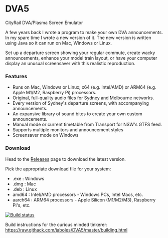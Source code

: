 # DVA5
CityRail DVA/Plasma Screen Emulator

A few years back I wrote a program to make your own DVA announcements. In my spare time I wrote a new version of it. The new version is written using Java so it can run on Mac, Windows or Linux.

Set up a departure screen showing your regular commute, create wacky announcements, enhance your model train layout, or have your computer display an unusual screensaver with this realistic reproduction.

### Features
- Runs on Mac, Windows or Linux; x64 (e.g. Intel/AMD) or ARM64 (e.g. Apple M1/M2, Raspberry Pi) processors.
- Original, full-quality audio files for Sydney and Melbourne networks.
- Every version of Sydney's departure screens, with accompanying announcements.
- An expansive library of sound bites to create your own custom announcements.
- Manual mode or current timetable from Transport for NSW's GTFS feed.
- Supports multiple monitors and announcement styles
- Screensaver mode on Windows

### Download

Head to the [Releases](https://github.com/jaboles/DVA5/releases) page to download the latest version.

Pick the appropriate download file for your system:

- .exe : Windows
- .dmg : Mac
- .deb : Linux
- amd64 : Intel/AMD processors - Windows PCs, Intel Macs, etc.
- aarch64 : ARM64 processors - Apple Silicon (M1/M2/M3), Raspberry Pi's, etc. 

[![Build status](https://jonathanboles.visualstudio.com/DVA/_apis/build/status/Build)](https://jonathanboles.visualstudio.com/DVA/_build/latest?definitionId=2)

Build instructions for the curious minded tinkerer: https://raw.githack.com/jaboles/DVA5/master/building.html
